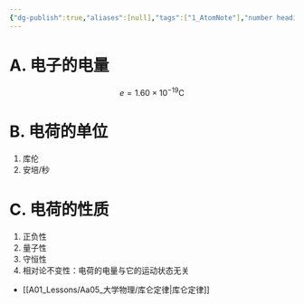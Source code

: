 ```yaml
---
{"dg-publish":true,"aliases":[null],"tags":["1_AtomNote"],"number headings":"auto, first-level 1, max 6, A.1.","Created-Date":"2023-09-12 19:03:23","Modified-Date":"2024-04-18 11:53:27","permalink":"/A01_Lessons/Aa05_大学物理/电荷/","dgPassFrontmatter":true}
---
```





# A. 电子的电量


$$
e=1.60 \times 10^{-19} \mathrm{C}
$$



# B. 电荷的单位

1. 库伦
2. 安培/秒


# C. 电荷的性质

1. 正负性
2. 量子性
3. 守恒性
4. 相对论不变性：电荷的电量与它的运动状态无关






- [[A01_Lessons/Aa05_大学物理/库仑定律\|库仑定律]]
